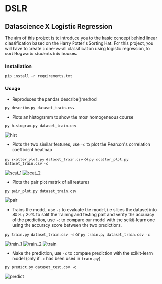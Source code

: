 # DSLR
## Datascience X Logistic Regression


The aim of this project is to introduce you to the basic concept behind linear classification based on the Harry Potter's Sorting Hat.
For this project, you will have to create a one-vs-all classification using logistic regression, to sort Hogwarts students into houses.


### Installation

```pip install -r requirements.txt```

### Usage

- Reproduces the pandas describe()method

```py describe.py dataset_train.csv```

- Plots an histogramm to show the most homogeneous course

```py histogram.py dataset_train.csv```

![hist](https://user-images.githubusercontent.com/40288838/70129625-6470e780-167f-11ea-8894-fdae2c0807cf.PNG)


- Plots the two similar features, use ```-c``` to plot the Pearson's correlation coefficient heatmap

```py scatter_plot.py dataset_train.csv``` or ```py scatter_plot.py dataset_train.csv -c```

![scat_1](https://user-images.githubusercontent.com/40288838/70129631-66d34180-167f-11ea-9b21-f2d1d325352d.PNG)
![scat_2](https://user-images.githubusercontent.com/40288838/70129632-676bd800-167f-11ea-8d30-c02d3fe5c955.PNG)


- Plots the pair plot matrix of all features

```py pair_plot.py dataset_train.csv```

![pair](https://user-images.githubusercontent.com/40288838/70129635-69ce3200-167f-11ea-9007-af846294761b.png)


- Trains the model, use ```-e``` to evaluate the model, i.e slices the dataset into 80% / 20% to split the training and testing part and verify the accuracy of the prediction, use 
```-c``` to compare our model with the scikit-learn one using the accuracy score between the two predictions.

```py train.py dataset_train.csv -e``` or ```py train.py dataset_train.csv -c```

![train_1](https://user-images.githubusercontent.com/40288838/70129640-6d61b900-167f-11ea-9f19-9af0b1cc063c.PNG)
![train_2](https://user-images.githubusercontent.com/40288838/70129641-6d61b900-167f-11ea-9739-c742ab3c1185.PNG)
![train](https://user-images.githubusercontent.com/40288838/70129642-6dfa4f80-167f-11ea-8c7b-f7ef4fca99eb.PNG)


- Make the prediction, use ```-c``` to compare prediction with the scikit-learn model (only if ```-c``` has been used in ```train.py```)

```py predict.py dataset_test.csv -c```

![predict](https://user-images.githubusercontent.com/40288838/70129647-6f2b7c80-167f-11ea-8fb1-58109d59b7ba.PNG)

